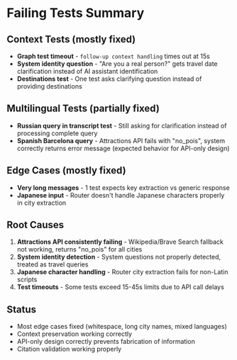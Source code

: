 # Failing Tests Summary

## Context Tests (mostly fixed)
- **Graph test timeout** - `follow-up context handling` times out at 15s
- **System identity question** - "Are you a real person?" gets travel date clarification instead of AI assistant identification
- **Destinations test** - One test asks clarifying question instead of providing destinations

## Multilingual Tests (partially fixed)
- **Russian query in transcript test** - Still asking for clarification instead of processing complete query
- **Spanish Barcelona query** - Attractions API fails with "no_pois", system correctly returns error message (expected behavior for API-only design)

## Edge Cases (mostly fixed)
- **Very long messages** - 1 test expects key extraction vs generic response
- **Japanese input** - Router doesn't handle Japanese characters properly in city extraction

## Root Causes
1. **Attractions API consistently failing** - Wikipedia/Brave Search fallback not working, returns "no_pois" for all cities
2. **System identity detection** - System questions not properly detected, treated as travel queries
3. **Japanese character handling** - Router city extraction fails for non-Latin scripts
4. **Test timeouts** - Some tests exceed 15-45s limits due to API call delays

## Status
- Most edge cases fixed (whitespace, long city names, mixed languages)
- Context preservation working correctly
- API-only design correctly prevents fabrication of information
- Citation validation working properly
